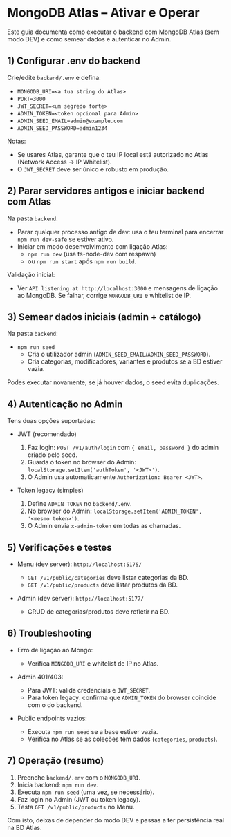 # MongoDB Atlas – Ativar e Operar

Este guia documenta como executar o backend com MongoDB Atlas (sem modo DEV) e como semear dados e autenticar no Admin.

## 1) Configurar .env do backend

Crie/edite `backend/.env` e defina:

- `MONGODB_URI=<a tua string do Atlas>`
- `PORT=3000`
- `JWT_SECRET=<um segredo forte>`
- `ADMIN_TOKEN=<token opcional para Admin>`
- `ADMIN_SEED_EMAIL=admin@example.com`
- `ADMIN_SEED_PASSWORD=admin1234`


Notas:
- Se usares Atlas, garante que o teu IP local está autorizado no Atlas (Network Access → IP Whitelist).
- O `JWT_SECRET` deve ser único e robusto em produção.

## 2) Parar servidores antigos e iniciar backend com Atlas

Na pasta `backend`:

- Parar qualquer processo antigo de dev: usa o teu terminal para encerrar `npm run dev-safe` se estiver ativo.
- Iniciar em modo desenvolvimento com ligação Atlas:
  - `npm run dev` (usa ts-node-dev com respawn)
  - ou `npm run start` após `npm run build`.

Validação inicial:
- Ver `API listening at http://localhost:3000` e mensagens de ligação ao MongoDB. Se falhar, corrige `MONGODB_URI` e whitelist de IP.

## 3) Semear dados iniciais (admin + catálogo)

Na pasta `backend`:

- `npm run seed`
  - Cria o utilizador admin (`ADMIN_SEED_EMAIL`/`ADMIN_SEED_PASSWORD`).
  - Cria categorias, modificadores, variantes e produtos se a BD estiver vazia.

Podes executar novamente; se já houver dados, o seed evita duplicações.

## 4) Autenticação no Admin

Tens duas opções suportadas:

- JWT (recomendado)
  1. Faz login: `POST /v1/auth/login` com `{ email, password }` do admin criado pelo seed.
  2. Guarda o token no browser do Admin: `localStorage.setItem('authToken', '<JWT>')`.
  3. O Admin usa automaticamente `Authorization: Bearer <JWT>`.

- Token legacy (simples)
  1. Define `ADMIN_TOKEN` no `backend/.env`.
  2. No browser do Admin: `localStorage.setItem('ADMIN_TOKEN', '<mesmo token>')`.
  3. O Admin envia `x-admin-token` em todas as chamadas.

## 5) Verificações e testes

- Menu (dev server): `http://localhost:5175/`
  - `GET /v1/public/categories` deve listar categorias da BD.
  - `GET /v1/public/products` deve listar produtos da BD.

- Admin (dev server): `http://localhost:5177/`
  - CRUD de categorias/produtos deve refletir na BD.

## 6) Troubleshooting

- Erro de ligação ao Mongo:
  - Verifica `MONGODB_URI` e whitelist de IP no Atlas.
  
- Admin 401/403:
  - Para JWT: valida credenciais e `JWT_SECRET`.
  - Para token legacy: confirma que `ADMIN_TOKEN` do browser coincide com o do backend.

- Public endpoints vazios:
  - Executa `npm run seed` se a base estiver vazia.
  - Verifica no Atlas se as coleções têm dados (`categories`, `products`).

## 7) Operação (resumo)

1. Preenche `backend/.env` com o `MONGODB_URI`.
2. Inicia backend: `npm run dev`.
3. Executa `npm run seed` (uma vez, se necessário).
4. Faz login no Admin (JWT ou token legacy).
5. Testa `GET /v1/public/products` no Menu.

Com isto, deixas de depender do modo DEV e passas a ter persistência real na BD Atlas.